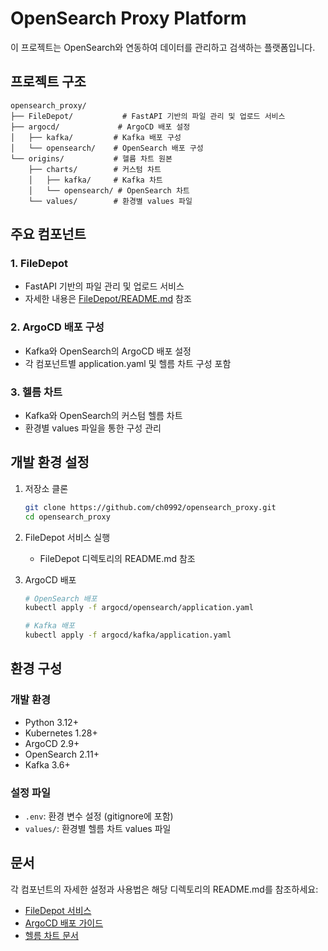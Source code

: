 # OpenSearch Proxy Platform

이 프로젝트는 OpenSearch와 연동하여 데이터를 관리하고 검색하는 플랫폼입니다.

## 프로젝트 구조

```
opensearch_proxy/
├── FileDepot/           # FastAPI 기반의 파일 관리 및 업로드 서비스
├── argocd/             # ArgoCD 배포 설정
│   ├── kafka/         # Kafka 배포 구성
│   └── opensearch/    # OpenSearch 배포 구성
└── origins/           # 헬름 차트 원본
    ├── charts/        # 커스텀 차트
    │   ├── kafka/     # Kafka 차트
    │   └── opensearch/ # OpenSearch 차트
    └── values/        # 환경별 values 파일
```

## 주요 컴포넌트

### 1. FileDepot
- FastAPI 기반의 파일 관리 및 업로드 서비스
- 자세한 내용은 [FileDepot/README.md](FileDepot/README.md) 참조

### 2. ArgoCD 배포 구성
- Kafka와 OpenSearch의 ArgoCD 배포 설정
- 각 컴포넌트별 application.yaml 및 헬름 차트 구성 포함

### 3. 헬름 차트
- Kafka와 OpenSearch의 커스텀 헬름 차트
- 환경별 values 파일을 통한 구성 관리

## 개발 환경 설정

1. 저장소 클론
   ```bash
   git clone https://github.com/ch0992/opensearch_proxy.git
   cd opensearch_proxy
   ```

2. FileDepot 서비스 실행
   - FileDepot 디렉토리의 README.md 참조

3. ArgoCD 배포
   ```bash
   # OpenSearch 배포
   kubectl apply -f argocd/opensearch/application.yaml
   
   # Kafka 배포
   kubectl apply -f argocd/kafka/application.yaml
   ```

## 환경 구성

### 개발 환경
- Python 3.12+
- Kubernetes 1.28+
- ArgoCD 2.9+
- OpenSearch 2.11+
- Kafka 3.6+

### 설정 파일
- `.env`: 환경 변수 설정 (gitignore에 포함)
- `values/`: 환경별 헬름 차트 values 파일

## 문서
각 컴포넌트의 자세한 설정과 사용법은 해당 디렉토리의 README.md를 참조하세요:
- [FileDepot 서비스](FileDepot/README.md)
- [ArgoCD 배포 가이드](argocd/README.md)
- [헬름 차트 문서](origins/README.md)
